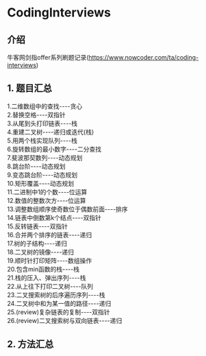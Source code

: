 # CodingInterviews

## 介绍
牛客网剑指offer系列刷题记录(https://www.nowcoder.com/ta/coding-interviews)

## 1. 题目汇总
1.二维数组中的查找----贪心  
2.替换空格----双指针  
3.从尾到头打印链表----栈  
4.重建二叉树----递归或迭代(栈)  
5.用两个栈实现队列----栈  
6.旋转数组的最小数字----二分查找  
7.斐波那契数列----动态规划  
8.跳台阶----动态规划  
9.变态跳台阶----动态规划  
10.矩形覆盖----动态规划  
11.二进制中1的个数----位运算  
12.数值的整数次方----位运算  
13.调整数组顺序使奇数位于偶数前面----排序  
14.链表中倒数第k个结点----双指针  
15.反转链表----双指针  
16.合并两个排序的链表----递归  
17.树的子结构----递归  
18.二叉树的镜像----递归  
19.顺时针打印矩阵----数组操作  
20.包含min函数的栈----栈  
21.栈的压入、弹出序列----栈  
22.从上往下打印二叉树----队列  
23.二叉搜索树的后序遍历序列----栈  
24.二叉树中和为某一值的路径----递归  
25.(review)复杂链表的复制----双指针  
26.(review)二叉搜索树与双向链表----递归  

## 2. 方法汇总

